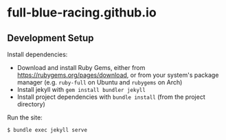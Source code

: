 # full-blue-racing.github.io

## Development Setup

Install dependencies:
- Download and install Ruby Gems, either from https://rubygems.org/pages/download, or from your system's package manager (e.g. `ruby-full` on Ubuntu and `rubygems` on Arch)
- Install jekyll with `gem install bundler jekyll`
- Install project dependencies with `bundle install` (from the project directory)

Run the site:
```bash
$ bundle exec jekyll serve
```
